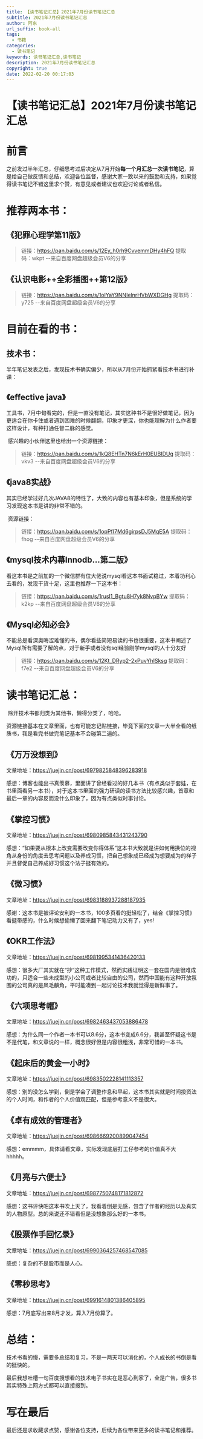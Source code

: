 ```yaml
---
title: 【读书笔记汇总】2021年7月份读书笔记汇总
subtitle: 2021年7月份读书笔记汇总
author: 阿东
url_suffix: book-all
tags:
  - 书籍
categories:
  - 读书笔记
keywords: 读书笔记汇总,读书笔记
description: 2021年7月份读书笔记汇总
copyright: true
date: 2022-02-20 00:17:03
---
```


# 【读书笔记汇总】2021年7月份读书笔记汇总

# 前言
​	之前发过半年汇总，仔细思考过后决定从7月开始**每一个月汇总一次读书笔记**，算是给自己做反馈和总结，欢迎各位监督，感谢大家一致以来的鼓励和支持，如果觉得读书笔记不错这里求个赞，有意见或者建议也欢迎讨论或者私信。

<!-- more -->

# 推荐两本书：

## 《犯罪心理学第11版》

> 链接：https://pan.baidu.com/s/12Ey_h0rh9CvvemmDHy4hFQ 
> 提取码：wkpt 
> --来自百度网盘超级会员V6的分享

## 《认识电影++全彩插图++第12版》

> 链接：https://pan.baidu.com/s/1oIYaY9NNIelnrHVbWXDGHg 
> 提取码：y725 
> --来自百度网盘超级会员V6的分享



# 目前在看的书：

## 技术书：

半年笔记发表之后，发现技术书确实偏少，所以从7月份开始抓紧看技术书进行补课：

## 《effective java》

​	工具书，7月中旬看完的，但是一直没有笔记，其实这种书不是很好做笔记，因为更适合在你卡住或者遇到困难的时候翻翻，印象才更深，你也能理解为什么作者要这样设计，有种打通任督二脉的感觉。

​	感兴趣的小伙伴这里也给出一个资源链接：

> 链接：https://pan.baidu.com/s/1kQ8EHTn7N6kErH0EUBIDUg 
> 提取码：vkv3 
> --来自百度网盘超级会员V6的分享

## 《java8实战》

​	其实已经学过好几次JAVA8的特性了，大致的内容也有基本印象，但是系统的学习发现这本书是讲的非常不错的。

​	资源链接：

> 链接：https://pan.baidu.com/s/1opPfI7Md6girpsDJ5MqE5A 
> 提取码：fhog 
> --来自百度网盘超级会员V6的分享

## 《mysql技术内幕Innodb...第二版》

​	看这本书是之前加的一个微信群有位大佬说mysql看这本书面试稳过，本着功利心去看的，发现干货十足，这里也推荐一下这本书：

> 链接：https://pan.baidu.com/s/1rusI1_Bgtu8H7yk8NvpBYw 
> 提取码：k2kp 
> --来自百度网盘超级会员V6的分享

## 《Mysql必知必会》

​	不能总是看深奥晦涩难懂的书，偶尔看些简短易读的书也很重要，这本书阐述了Mysql所有需要了解的点，对于新手或者没有sql经验刚学mysql的人十分友好

> 链接：https://pan.baidu.com/s/12Kt_DRyp2-2xPuvYhISksg 
> 提取码：f7e2 
> --来自百度网盘超级会员V6的分享



# 读书笔记汇总：

​	除开技术书都归类为其他书，懒得分类了，哈哈。

​	资源链接基本在文章里面，也有可能忘记贴链接，毕竟下面的文章一大半全看的纸质书，我是看完书做完笔记基本不会碰第二遍的。



## 《万万没想到》

文章地址：https://juejin.cn/post/6979825848396283918

感想：博客也能出书真羡慕，里面讲了曾经看过的好几本书（有点类似于套娃，在书里面看另一本书），对于这本书里面的强力研读的读书方法比较感兴趣，首章和最后一章的内容反而没什么印象了，因为有点类似时事讨论。



## 《掌控习惯》

文章地址：https://juejin.cn/post/6980985843431243790

感想：“如果要从根本上改变需要改变你得体系”这本书大致就是讲如何用换位的视角从身份的角度去思考问题以及养成习惯，把自己想象成已经成为想要成为的样子并且督促自己养成好习惯这个法子挺有效的。



## 《微习惯》

文章地址：https://juejin.cn/post/6983188937288187935

感谢：这本书是被评论安利的一本书，100多页看的挺轻松了，结合《掌控习惯》看挺带感的，什么时候想偷懒了回来翻下笔记动力又有了，yes!



## 《OKR工作法》

文章地址：https://juejin.cn/post/6981995341436420133

感想：很多大厂其实就在“抄”这种工作模式，然而实践证明这一套在国内是很难成功的，只适合一些未成型的小公司或者比较自由的公司，然而中国能有这种开放氛围的公司真的是凤毛麟角，平时能凑到一起讨论技术我就觉得是新鲜事了。



## 《六项思考帽》

文章地址：https://juejin.cn/post/6982463437053886478

感想：为什么同一个作者一本书可以8.6分，这本书变成6.6分，我甚至怀疑这书是不是代笔，和文章说的一样，概念很好但是内容很粗浅，非常可惜的一本书。



## 《起床后的黄金一小时》

文章地址：https://juejin.cn/post/6983502228141113357

感想：别的没怎么学到，倒是学会了调整作息和早起，这本书其实就是时间投资法的个人时间，和作者的个人价值观匹配，但是参考意义不是很大。



## 《卓有成效的管理者》

文章地址：https://juejin.cn/post/6986669200899047454

感想：emmmm，具体请看文章，实际发现底层打工仔参考的价值真不大hhhhh。



## 《月亮与六便士》

文章地址：https://juejin.cn/post/6987750748171812872

感想：这书评快吧这本书吹上天了，我看着倒是无感，包含了作者的经历以及真实的人物原型。总的来说还不错看但是没想象那么好的一本书。



## 《股票作手回忆录》

文章地址：https://juejin.cn/post/6990364257468547085

感想：复杂的不是股市而是人心。



## 《零秒思考》

文章地址：https://juejin.cn/post/6991614801386405895

感想：7月底写出来8月才发，算入7月份算了。

# 总结：

​	技术书看的慢，需要多总结和复习，不是一两天可以消化的，个人成长的书倒是看的挺快的。

​	最后我想吐槽一句百度搜想看的技术电子书实在是恶心到家了，全是广告，很多书其实特殊上网方式都可以直接搜到。



# 写在最后

​	最后还是求收藏求点赞，感谢各位支持，后续为各位带来更多的读书笔记和推荐。

